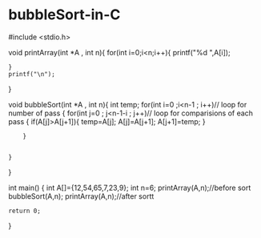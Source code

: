 # bubbleSort-in-C

#include <stdio.h>

void printArray(int *A , int n){
    for(int i=0;i<n;i++){
        printf("%d ",A[i]);
        
    }
    printf("\n");
    
}


void bubbleSort(int *A , int n){
    int temp;
    for(int i=0 ;i<n-1 ; i++)// loop for number of pass
    {
        for(int j=0 ; j<n-1-i ; j++)// loop for comparisions of each pass
        {
            if(A[j]>A[j+1]){
                temp=A[j];
                A[j]=A[j+1];
                A[j+1]=temp;
            }
                
            
        }
        
        
    }
}



int main()
{
    int A[]={12,54,65,7,23,9};
    int n=6;
   printArray(A,n);//before sort
    bubbleSort(A,n);
    printArray(A,n);//after sortt

    return 0;
}

